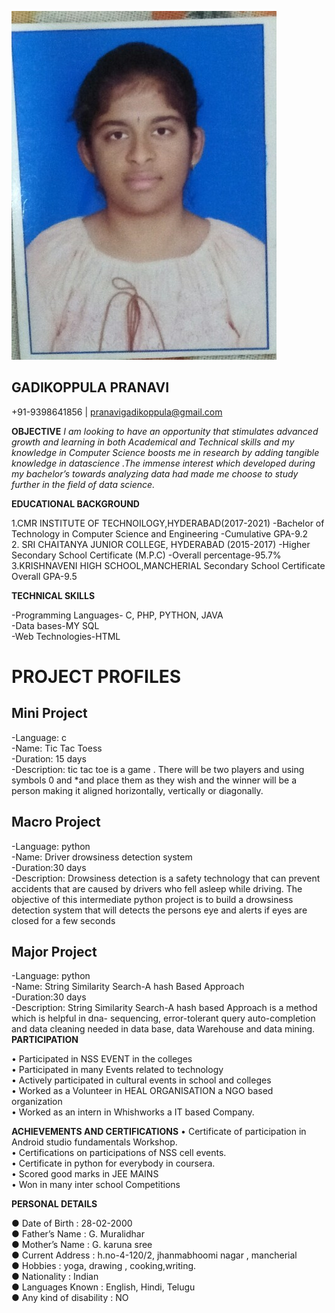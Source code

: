 ![](PIC.jpeg)
## GADIKOPPULA PRANAVI
+91-9398641856 | pranavigadikoppula@gmail.com

**OBJECTIVE**
       *I am looking  to have an opportunity that stimulates advanced growth and learning in both Academical and Technical skills and my knowledge in Computer Science boosts me in research by adding tangible knowledge in datascience .The immense interest which developed during my bachelor’s  towards analyzing data had made me choose to study further in the field of data science.*

**EDUCATIONAL BACKGROUND**

1.CMR INSTITUTE OF TECHNOILOGY,HYDERABAD(2017-2021)
-Bachelor of Technology in Computer Science and Engineering
            -Cumulative GPA-9.2 <br>
2. SRI CHAITANYA JUNIOR COLLEGE, HYDERABAD (2015-2017)
-Higher Secondary School Certificate (M.P.C)
-Overall percentage-95.7% <br>
3.KRISHNAVENI HIGH  SCHOOL,MANCHERIAL
Secondary School Certificate
Overall GPA-9.5


**TECHNICAL SKILLS**
        
-Programming Languages- C, PHP, PYTHON, JAVA <br>
-Data bases-MY SQL <br>
-Web Technologies-HTML

# PROJECT PROFILES
 ## Mini Project
-Language: c <br>
-Name: Tic Tac Toess <br>
-Duration: 15 days <br>
-Description: tic tac toe is a game . There will be two players and using symbols 0 and *and place them as they wish and the winner will be a person making it aligned horizontally, vertically or diagonally.
## Macro Project
 -Language: python <br>
  -Name: Driver drowsiness detection system <br>
 -Duration:30 days <br>
 -Description: 
Drowsiness detection is a safety technology that can prevent accidents  that are caused by drivers who fell asleep while driving. The objective of this  intermediate python project is to build a drowsiness detection system that will detects  the persons eye and alerts if eyes are closed for a few seconds
## Major Project
  -Language: python <br>
 -Name: String Similarity Search-A hash Based Approach <br>
 -Duration:30 days <br>
 -Description:
String Similarity Search-A hash based Approach is a method which is helpful in dna-      sequencing, error-tolerant query auto-completion  and data cleaning  needed in data base, data Warehouse and data mining. <br>
**PARTICIPATION**

•	Participated in NSS EVENT  in the colleges <br>
•	Participated in many Events related to technology <br>
•	Actively participated in cultural events in school and colleges <br>
•	Worked as a Volunteer in HEAL ORGANISATION a NGO based organization <br>
•	Worked as an intern in Whishworks a IT based Company. <br>

**ACHIEVEMENTS AND CERTIFICATIONS** 
•	   Certificate of participation in Android studio fundamentals Workshop. <br>
•	   Certifications on participations of NSS cell events. <br>
•	   Certificate in python for everybody in coursera. <br>
•	   Scored good marks in JEE MAINS <br>
•	   Won in many inter school Competitions <br>

**PERSONAL DETAILS**

●  Date of Birth                : 	   28-02-2000<br>
●  Father’s Name             :        G. Muralidhar<br>
●  Mother’s Name           :        G. karuna sree<br>
●  Current Address  	     :	  h.no-4-120/2, jhanmabhoomi nagar , mancherial<br>
●  Hobbies              	     :        yoga, drawing , cooking,writing. <br>
●  Nationality         	     :        Indian <br>
●  Languages Known       : 	  English, Hindi, Telugu <br>
●  Any kind of disability  : 	  NO <br>




